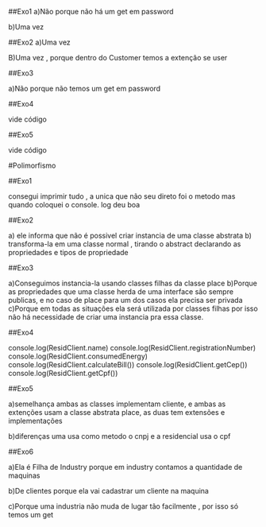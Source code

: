 ##Exo1
a)Não porque não há um get em password

b)Uma vez


##Exo2
a)Uma vez

B)Uma vez , porque dentro do Customer temos a extenção se user

##Exo3

a)Não porque não temos um get em password

##Exo4

vide código

##Exo5

vide código


#Polimorfismo

##Exo1

consegui imprimir tudo , a unica que não seu direto foi o metodo mas quando coloquei o console. log deu boa 

##Exo2

a) ele informa que não é possivel criar instancia de uma classe abstrata
b) transforma-la em uma classe normal , tirando o abstract declarando as propriedades e tipos de propriedade

##Exo3

a)Conseguimos instancia-la usando classes filhas da classe place
b)Porque as propriedades que uma classe herda de uma interface são sempre publicas, e no caso de place para um dos casos ela precisa ser privada
c)Porque em todas as situações ela será utilizada por classes filhas por isso não há necessidade de criar uma instancia pra essa classe.

##Exo4

console.log(ResidClient.name)
console.log(ResidClient.registrationNumber)
console.log(ResidClient.consumedEnergy)
console.log(ResidClient.calculateBill())
console.log(ResidClient.getCep())
console.log(ResidClient.getCpf())

##Exo5

a)semelhança ambas as classes implementam cliente, e ambas as extenções usam a classe abstrata place, as duas tem extensões e implementações

b)diferenças uma usa como metodo o cnpj e a residencial usa o cpf 

##Exo6

a)Ela é Filha de Industry porque em industry contamos a quantidade de maquinas

b)De clientes porque ela vai cadastrar um cliente na maquina

c)Porque uma industria não muda de lugar tão facilmente , por isso só temos um get